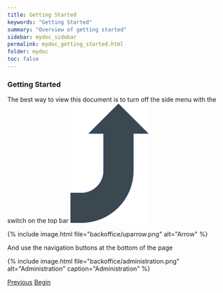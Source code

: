 ```yaml
---
title: Getting Started
keywords: "Getting Started"
summary: "Overview of getting started"
sidebar: mydoc_sidebar
permalink: mydoc_getting_started.html
folder: mydoc
toc: false
---
```


### Getting Started

The best way to view this document is to turn off the side menu with the switch on the top bar <img src="images/backoffice/uparrow2.png" alt="arrow" />


{% include image.html file="backoffice/uparrow.png" alt="Arrow" %}

And use the navigation buttons at the bottom of the page

{% include image.html file="backoffice/administration.png" alt="Administration" caption="Administration" %}

<a class="btn btn-default btn-lg pull-left" href="index.html" role="button">Previous</a>
<a class="btn btn-primary btn-lg pull-right" href="mydoc_dashboard_and_menu_overview.html" role="button">Begin</a>
